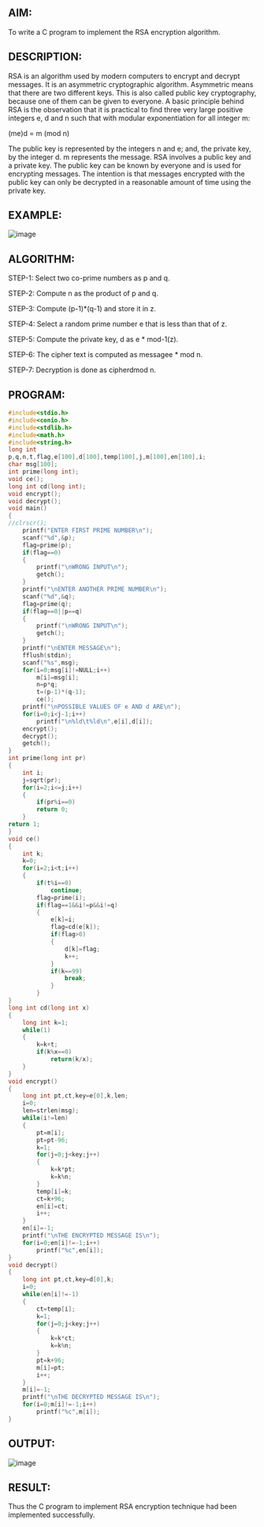 ## AIM:

To write a C program to implement the RSA encryption algorithm.

## DESCRIPTION:

  RSA is an algorithm used by modern computers to encrypt and decrypt messages. It is an asymmetric cryptographic algorithm. Asymmetric means that there are two different keys. This is also called public key cryptography, because one of them can be given to everyone. A basic principle behind RSA is the observation that it is practical to find three very large positive integers e, d and n such that with modular   exponentiation for   all integer m:

(me)d = m (mod n)

The public key is represented by the integers n and e; and, the private key, by the integer d. m represents the message. RSA involves a public key and a private key. The public key can be known by everyone and is used for encrypting messages. The intention is that messages encrypted with the public key can only be decrypted in a reasonable amount of time using the private key.

## EXAMPLE:

![image](https://github.com/kannan0071/lab-exercises/assets/119641638/e80b3494-ff16-4c1f-8389-63821e4d672d)


## ALGORITHM:

STEP-1: Select two co-prime numbers as p and q.

STEP-2: Compute n as the product of p and q.

STEP-3: Compute (p-1)*(q-1) and store it in z.

STEP-4: Select a random prime number e that is less than that of z.

STEP-5: Compute the private key, d as e * mod-1(z). 

STEP-6: The cipher text is computed as messagee * mod n. 

STEP-7: Decryption is done as cipherdmod n.

## PROGRAM:
```c
#include<stdio.h>
#include<conio.h>
#include<stdlib.h>
#include<math.h>
#include<string.h>
long int
p,q,n,t,flag,e[100],d[100],temp[100],j,m[100],en[100],i;
char msg[100];
int prime(long int);
void ce();
long int cd(long int);
void encrypt();
void decrypt();
void main()
{
//clrscr();
    printf("ENTER FIRST PRIME NUMBER\n");
    scanf("%d",&p);
    flag=prime(p);
    if(flag==0)
    {
        printf("\nWRONG INPUT\n");
        getch();
    }
    printf("\nENTER ANOTHER PRIME NUMBER\n");
    scanf("%d",&q);
    flag=prime(q);
    if(flag==0||p==q)
    {
        printf("\nWRONG INPUT\n");
        getch();
    }
    printf("\nENTER MESSAGE\n");
    fflush(stdin);
    scanf("%s",msg);
    for(i=0;msg[i]!=NULL;i++)
        m[i]=msg[i];
        n=p*q;
        t=(p-1)*(q-1);
        ce();
    printf("\nPOSSIBLE VALUES OF e AND d ARE\n");
    for(i=0;i<j-1;i++)
        printf("\n%ld\t%ld\n",e[i],d[i]);
    encrypt();
    decrypt();
    getch();
}
int prime(long int pr)
{
    int i;
    j=sqrt(pr);
    for(i=2;i<=j;i++)
    {
        if(pr%i==0)
        return 0;
    }
return 1;
}
void ce()
{
    int k;
    k=0;
    for(i=2;i<t;i++)
    {
        if(t%i==0)
            continue;
        flag=prime(i);
        if(flag==1&&i!=p&&i!=q)
        {
            e[k]=i;
            flag=cd(e[k]);
            if(flag>0)
            {
                d[k]=flag;
                k++;
            }
            if(k==99)
                break;
            }
        }
}
long int cd(long int x)
{
    long int k=1;
    while(1)
    {
        k=k+t;
        if(k%x==0)
            return(k/x);
    }
}
void encrypt()
{
    long int pt,ct,key=e[0],k,len;
    i=0;
    len=strlen(msg);
    while(i!=len)
    {
        pt=m[i];
        pt=pt-96;
        k=1;
        for(j=0;j<key;j++)
        {
            k=k*pt;
            k=k%n;
        }
        temp[i]=k;
        ct=k+96;
        en[i]=ct;
        i++;
    }
    en[i]=-1;
    printf("\nTHE ENCRYPTED MESSAGE IS\n");
    for(i=0;en[i]!=-1;i++)
        printf("%c",en[i]);
}
void decrypt()
{
    long int pt,ct,key=d[0],k;
    i=0;
    while(en[i]!=-1)
    {
        ct=temp[i];
        k=1;
        for(j=0;j<key;j++)
        {
            k=k*ct;
            k=k%n;
        }
        pt=k+96;
        m[i]=pt;
        i++;
    }
    m[i]=-1;
    printf("\nTHE DECRYPTED MESSAGE IS\n");
    for(i=0;m[i]!=-1;i++)
        printf("%c",m[i]);
}
```
## OUTPUT:

![image](https://github.com/kannan0071/lab-exercises/assets/119641638/1f5334a4-d8df-4451-b274-aff3c8f6436b)


## RESULT:

Thus the C program to implement RSA encryption technique had been implemented successfully.

